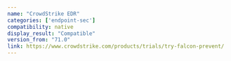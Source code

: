 ```yaml
---
name: "CrowdStrike EDR"
categories: ['endpoint-sec']
compatibility: native
display_result: "Compatible"
version_from: "71.0"
link: https://www.crowdstrike.com/products/trials/try-falcon-prevent/
---
```

